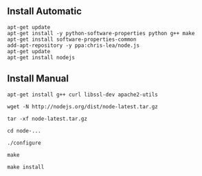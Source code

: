 ## Install Automatic

	apt-get update
	apt-get install -y python-software-properties python g++ make
	apt-get install software-properties-common
	add-apt-repository -y ppa:chris-lea/node.js
	apt-get update
	apt-get install nodejs

## Install Manual

	apt-get install g++ curl libssl-dev apache2-utils
	
	wget -N http://nodejs.org/dist/node-latest.tar.gz
	
	tar -xf node-latest.tar.gz
	
	cd node-...
	
	./configure
	
	make
	
	make install
